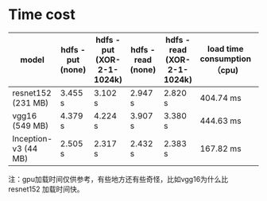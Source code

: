 #	Time  cost
| model                |  hdfs -put (none)  |  hdfs -put (XOR-2-1-1024k)  |  hdfs -read (none)  |  hdfs -read (XOR-2-1-1024k)  | load time consumption （cpu) | predict time consumption (cpu) | load time consumption （gpu) | predict time consumption (gpu) |
| -------------------- | ---------------- | ------------------------- | ----------------- | -------------------------- | ---------------------------- | ------------------------------ | ---------------------------- | ------------------------------ |
| resnet152 (231 MB)   | 3.455 s          | 3.102 s                   | 2.947 s           | 2.820 s                    | 404.74 ms                    | 304.69 ms                      | 944.86 ms                    | 2270.42 ms                     |
| vgg16 (549 MB)       | 4.379 s          | 4.224 s                   | 3.907 s           | 3.380 s                    | 444.63 ms                    | 751.36 ms                      | 507.00 ms                    | 205.62 ms                      |
| Inception-v3 (44 MB) | 2.505 s          | 2.317 s                   | 2.432 s           | 2.383 s                    | 167.82 ms                    | 94.72 ms                       | 424.89 ms                    | 23.72 ms                       |

注：gpu加载时间仅供参考，有些地方还有些奇怪，比如vgg16为什么比resnet152 加载时间快。
